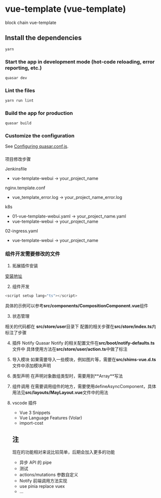 # vue-template (vue-template)

block chain vue-template

## Install the dependencies

```bash
yarn
```

### Start the app in development mode (hot-code reloading, error reporting, etc.)

```bash
quasar dev
```

### Lint the files

```bash
yarn run lint
```

### Build the app for production

```bash
quasar build
```

### Customize the configuration

See [Configuring quasar.conf.js](https://quasar.dev/quasar-cli/quasar-conf-js).

###

项目修改步骤

Jenkinsfile

+ vue-template-webui -> your_project_name

nginx.template.conf

+ vue_template_error.log -> your_project_name_error.log

k8s

+ 01-vue-template-webui.yaml -> your_project_name.yaml
+ vue-template-webui -> your_project_name

02-ingress.yaml

+ vue-template-webui -> your_project_name

### 组件开发需要修改的文件

1. 拓展插件安装

[安装地址](https://devtools.vuejs.org/guide/installation.html)

2. 组件开发

```ts
<script setup lang="ts"></script>
```

具体的示例可以参考**src/components/CompositionComponent.vue**组件

3. 状态管理

相关的代码都在 **src/store/user**目录下
配置的相关步骤在**src/store/index.ts**内标注了步骤

4. 插件 Notify
Quasar Notify 的相关配置文件在**src/boot/notify-defaults.ts**文件中
具体使用方法在**src/store/user/action.ts**中做了标注

5. 导入模块
如果需要导入一些模块，例如图片等，需要在**src/shims-vue.d.ts**文件中添加模块声明

6. 类型声明
在声明对象数组类型时，需要用到**Array<Object>**写法

7. 组件调用
在需要调用组件的地方，需要使用defineAsyncComponent，具体用法见**src/layouts/MayLayout.vue**文件中的用法

8. vscode 插件
   + Vue 3 Snippets
   + Vue Language Features (Volar)
   + import-cost

## 注

现在的功能相对来说比较简单，后期会加入更多的功能

+ 异步 API 的 pipe
+ 测试
+ actions/mutations 参数自定义
+ Notify 前端调用方法实现
+ use pinia replace vuex
+ ...
